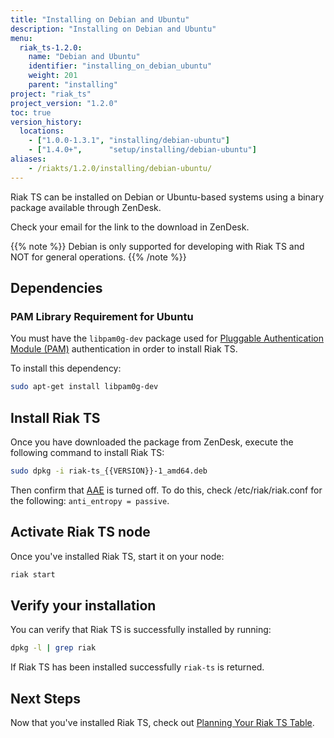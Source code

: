 ```yaml
---
title: "Installing on Debian and Ubuntu"
description: "Installing on Debian and Ubuntu"
menu:
  riak_ts-1.2.0:
    name: "Debian and Ubuntu"
    identifier: "installing_on_debian_ubuntu"
    weight: 201
    parent: "installing"
project: "riak_ts"
project_version: "1.2.0"
toc: true
version_history:
  locations:
    - ["1.0.0-1.3.1", "installing/debian-ubuntu"]
    - ["1.4.0+",      "setup/installing/debian-ubuntu"]
aliases:
    - /riakts/1.2.0/installing/debian-ubuntu/
---
```


[concept aae]: {{<baseurl>}}riak/kv/2.1.3/learn/concepts/active-anti-entropy
[planning]: {{<baseurl>}}riak/ts/1.2.0/using/planning
[security basics]: {{<baseurl>}}riak/kv/2.1.3/using/security/basics

Riak TS can be installed on Debian or Ubuntu-based systems using a binary
package available through ZenDesk.

Check your email for the link to the download in ZenDesk.

{{% note %}}
Debian is only supported for developing with Riak TS and NOT for general operations.
{{% /note %}}

## Dependencies

### PAM Library Requirement for Ubuntu

You must have the `libpam0g-dev` package used for [Pluggable Authentication Module (PAM)][security basics] authentication in order to install Riak TS.

To install this dependency:

```bash
sudo apt-get install libpam0g-dev
```

## Install Riak TS

Once you have downloaded the package from ZenDesk, execute the following command to install Riak TS:

```bash
sudo dpkg -i riak-ts_{{VERSION}}-1_amd64.deb
```

Then confirm that [AAE][concept aae] is turned off. To do this, check /etc/riak/riak.conf for the following: `anti_entropy = passive`.

## Activate Riak TS node

Once you've installed Riak TS, start it on your node:

```bash
riak start
```

## Verify your installation

You can verify that Riak TS is successfully installed by running:

```bash
dpkg -l | grep riak
```

If Riak TS has been installed successfully `riak-ts` is returned.

## Next Steps

Now that you've installed Riak TS, check out [Planning Your Riak TS Table][planning].
